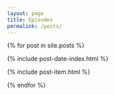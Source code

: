 ```yaml
---
layout: page
title: Episodes
permalink: /posts/
---
```


{% for post in site.posts %}

  {% include post-date-index.html %}

  {% include post-item.html %}

{% endfor %}
